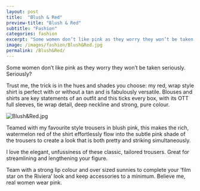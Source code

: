```yaml
---
layout: post
title:  "Blush & Red"
preview-title: "Blush & Red"
subtitle: "Fashion"
categories: fashion
excerpt: "Some women don’t like pink as they worry they won’t be taken seriously. Seriously? Trust me, the trick is in the hues and shades you choose: my red, wrap style shirt is perfect" 
image: /images/fashion/Blush&Red.jpg
permalink: /Blush&Red/
---
```

<div class="row justify-content-center">
<div class="col-10 col-sm-12">
<p>Some women don’t like pink as they worry they won’t be taken seriously. Seriously?</p>
<p>Trust me, the trick is in the hues and shades you choose: my red, wrap style shirt is perfect with or without a tan and is fabulously versatile. Blouses and shirts are key statements of an outfit and this ticks every box, with its OTT full sleeves, tie wrap detail, deep neckline and strong, pure colour.</p>
<p><img src="{{ '/images/fashion/Blush&Red.jpg' | prepend: SourceUrl }}" alt="Blush&Red.jpg"></p>
<p>Teamed with my favourite style trousers in blush pink, this makes the rich, watermelon red of the shirt effortlessly flow into the subtle pink shade of the trousers to create a look that is both pretty and striking simultaneously.</p>
<p>I love the elegant, unfussiness of these classic, tailored trousers. Great for streamlining and lengthening your figure.</p>
<p>Team with a strong lip colour and over sized sunnies to complete your ’film star on the Riviera’ look and keep accessories to a minimum. Believe me, real women wear pink.</p>
</div>
</div>


 

